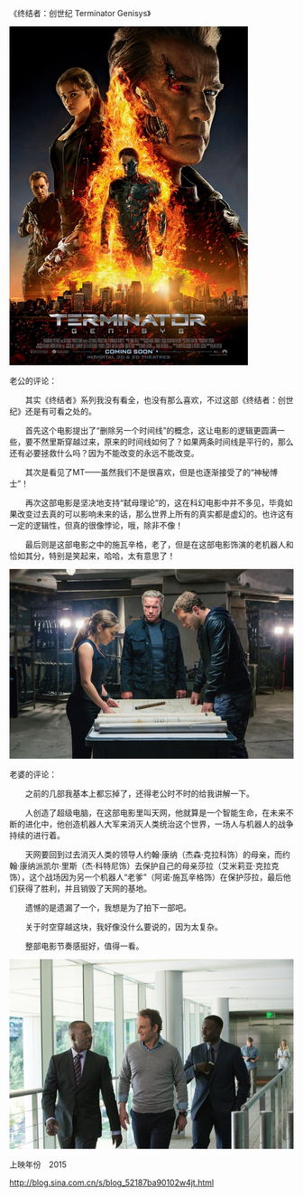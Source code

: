 《终结者：创世纪 Terminator Genisys》

			
![](./img/001vda4xzy6WO8e56EN31&690.jpg)


老公的评论：

　　其实《终结者》系列我没有看全，也没有那么喜欢，不过这部《终结者：创世纪》还是有可看之处的。


　　首先这个电影提出了“删除另一个时间线”的概念，这让电影的逻辑更圆满一些，要不然里斯穿越过来，原来的时间线如何了？如果两条时间线是平行的，那么还有必要拯救什么吗？因为不能改变的永远不能改变。

　　其次是看见了MT——虽然我们不是很喜欢，但是也逐渐接受了的“神秘博士”！


　　再次这部电影是坚决地支持“弑母理论”的，这在科幻电影中并不多见，毕竟如果改变过去真的可以影响未来的话，那么世界上所有的真实都是虚幻的。也许这有一定的逻辑性，但真的很像悖论，哦，除非不像！


　　最后则是这部电影之中的施瓦辛格，老了，但是在这部电影饰演的老机器人和恰如其分，特别是笑起来，哈哈，太有意思了！

![](./img/001vda4xzy6WO8f3ZlV9b&690.jpg)


老婆的评论：

　　之前的几部我基本上都忘掉了，还得老公时不时的给我讲解一下。


　　人创造了超级电脑，在这部电影里叫天网，他就算是一个智能生命，在未来不断的进化中，他创造机器人大军来消灭人类统治这个世界，一场人与机器人的战争持续的进行着。


　　天网要回到过去消灭人类的领导人约翰·康纳（杰森·克拉科饰）的母亲，而约翰·康纳派凯尔·里斯（杰·科特尼饰）去保护自己的母亲莎拉（艾米莉亚·克拉克饰），这个战场因为另一个机器人“老爹”（阿诺·施瓦辛格饰）在保护莎拉，最后他们获得了胜利，并且销毁了天网的基地。

　　遗憾的是遗漏了一个，我想是为了拍下一部吧。

　　关于时空穿越这块，我好像没什么要说的，因为太复杂。

　　整部电影节奏感挺好，值得一看。

![](./img/001vda4xzy6WO8gnAru00&690.jpg)


上映年份　2015							
		
http://blog.sina.com.cn/s/blog_52187ba90102w4jt.html
